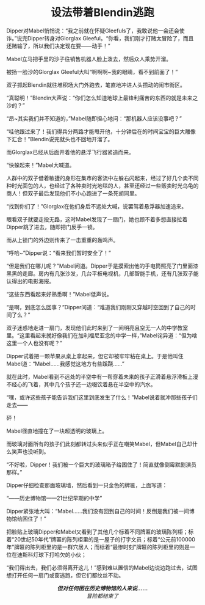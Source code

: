 # <center>设法带着Blendin逃跑
Dipper对Mabel悄悄说：“我之前就在怀疑Gleefuls了，我敢说他一会还会使诈。”说完Dipper转身对Glorglax Gleeful。“你看，我们刚才打赌太冒险了，而且还赌输了，所以我们决定现在要——动手！”

Mabel立马把手里的沙子往销售机器人脸上泼去，然后众人乘势开溜。

被扬一脸沙的Glorglax Gleeful大叫“啊啊啊~我的眼睛，看不到前面了！”

双子抓起Blendin就往堆积场大门外跑去，笔直地冲进人头攒动的闹市街区。

“真聪明！”Blendin大声说：“你们怎么知道地球上最锋利痛苦的东西的就是未来之沙的？”

“昂~其实我们并不知道的，”Mabel随即担心地问：“那机器人应该没事吧？”

“哇他跟过来了！我们得兵分两路才能甩开他，十分钟后在的时间宝宝的巨大雕像下汇合！”Blendin说完就头也不回地开溜了。

而Glorglax已经从后面开着他的悬浮飞行器紧追而来。

“快躲起来！”Mabel大喊道。

人群中的双子借着敏捷的身形在集市的客流中左躲右闪起来，经过了好几个卖不同种时光面包的人，也经过了各种卖时光地毯的人，甚至还经过一些贩卖时光乌龟的商人！但双子最后发现他们不小心跑进了一条死胡同里。

“找到你们了！”Glorglax在他们身后不远处大喊，说罢驾着悬浮器加速追来。

眼看双子就要走投无路，这时Mabel发现了一扇门，她也顾不着多想直接拉着Dipper跳了进去，随即把门反手一锁。

而从上锁门的外边则传来了一击重重的轰鸣声。

“呼哈~”Dipper说：“看来我们暂时安全了！”

“但是我们在哪儿呢？”Mabel问道。Dipper于是摸索出他的手电筒照亮了门里面漆黑黑的走廊。房内有几张沙发，几台平板电视机，几部智能手机，还有几张双子能认得出的电影海报。

“这些东西看起来好熟悉啊！”Mabel低声说。

“是啊，到底怎么回事？”Dipper问道：“难道我们刚刚又穿越时空回到了自己的时间了么？”

双子迷惑地走进一扇门，发现他们此时来到了一间明亮且空无一人的中学教室里。“这里看起来就好像我们在加利福尼亚念的中学一样，”Mabel诧异道：“但为啥这里一个人也没有呢？”

Dipper试着把一颗苹果从桌上拿起来，但它却被牢牢粘在桌上。于是他叫住Mabel道：“Mabel……我感觉这地方有些蹊跷……”

就在此时，Mabel看到不远处的半空中有一帮穿着未来的孩子正滑着悬浮滑板上漫不经心的飞着，其中几个孩子还一边啜饮着悬在半空中的汽水。

“嘿，或许这些孩子能告诉我们这里到底发生了什么！”Mabel说着就冲那些孩子们走去——

砰！

Mabel径直地撞在了一块超透明的玻璃上。

而玻璃对面所有的孩子们此刻都转过头来似乎正在嘲笑Mabel，但Mabel自己却什么笑声也没听到。

“不好啦，Dipper！我们被一个巨大的玻璃箱子给困住了！简直就像倒霉默剧演员那样。”

Dipper仔细检查那面玻璃墙，然后看到一只金色的牌匾，上面写道：

“——历史博物馆——21世纪早期的中学”

Dipper紧张地大叫：“Mabel……我们没有回到自己的时间！反倒是我们被一间博物馆给困住了！”

把脸贴上玻璃Dipper和Mabel又看到了其他几个标着不同牌匾的玻璃陈列柜；标着“20世纪50年代”牌匾的陈列柜里的是一屋子的打字文员；标着“公元前100000年”牌匾的陈列柜里的是一群穴居人；而标着“最惨时刻”牌匾的陈列柜里的则是一位在迪斯科灯球下打哈欠的小伙；

“我们得出去，我们必须得离开这儿！”感到难以置信的Mabel边说边跑过去，试图想打开任何一扇门或窗逃跑，但它们都纹丝不动。

***<center>但对任何困在历史博物馆的人来说……***
*<center>冒险都结束了*
